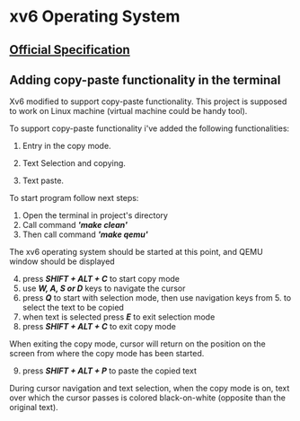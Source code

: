 # xv6 Operating System

## [Official Specification](OS-Domaći1.pdf)

## Adding copy-paste functionality in the terminal

Xv6 modified to support copy-paste functionality. This project is supposed to work on Linux machine (virtual machine could be handy tool).

To support copy-paste functionality i've added the following functionalities:
1. 	Entry in the copy mode.
	
	
2.	Text Selection and copying.

3. 	Text paste.

To start program follow next steps:

1. Open the terminal in project's directory
2. Call command ***'make clean'***
3. Then call command ***'make qemu'***

The xv6 operating system should be started at this point, and QEMU window should be displayed

4. press ***SHIFT + ALT + C*** to start copy mode
5. use ***W, A, S or D*** keys to navigate the cursor
6. press ***Q*** to start with selection mode, then use navigation keys from 5. to select the text to be copied
7. when text is selected press ***E*** to exit selection mode
8. press ***SHIFT + ALT + C*** to exit copy mode

When exiting the copy mode, cursor will return on the position on the screen from where the copy mode has been started.

9. press ***SHIFT + ALT + P*** to paste the copied text

During cursor navigation and text selection, when the copy mode is on, text over which the cursor passes is colored black-on-white (opposite than the original text).
